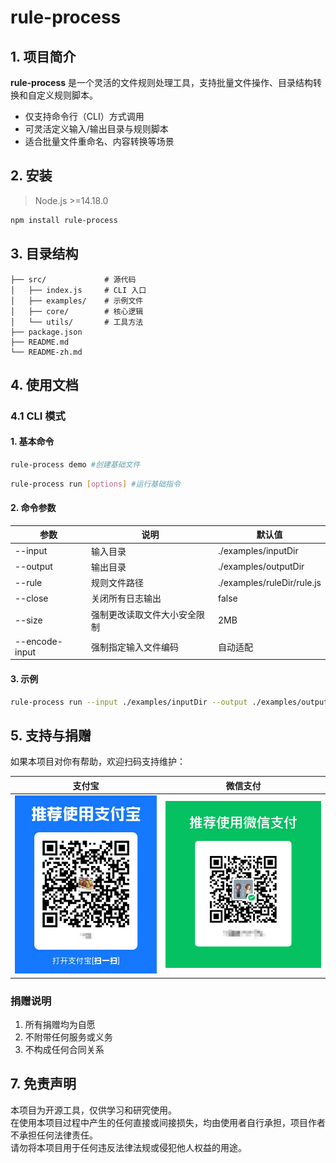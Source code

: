 # rule-process

## 1. 项目简介

**rule-process** 是一个灵活的文件规则处理工具，支持批量文件操作、目录结构转换和自定义规则脚本。  
- 仅支持命令行（CLI）方式调用
- 可灵活定义输入/输出目录与规则脚本
- 适合批量文件重命名、内容转换等场景

## 2. 安装
> Node.js >=14.18.0
> 
```bash
npm install rule-process
```

## 3. 目录结构

```
├── src/             # 源代码
│   ├── index.js     # CLI 入口
│   ├── examples/    # 示例文件
│   ├── core/        # 核心逻辑
│   └── utils/       # 工具方法
├── package.json
├── README.md
└── README-zh.md
```

## 4. 使用文档

### 4.1 CLI 模式

#### 1. 基本命令

```bash
rule-process demo #创建基础文件
```
```bash
rule-process run [options] #运行基础指令
```

#### 2. 命令参数

| 参数                  | 说明                | 默认值                        |
|----------------------|---------------------|----------------------------|
| --input              | 输入目录            | ./examples/inputDir        |
| --output             | 输出目录            | ./examples/outputDir       |
| --rule               | 规则文件路径        | ./examples/ruleDir/rule.js |
| --close               | 关闭所有日志输出       | false                      |
| --size               | 强制更改读取文件大小安全限制       | 2MB                        |
| --encode-input              | 强制指定输入文件编码            | 自动适配                       |

#### 3. 示例

```bash
rule-process run --input ./examples/inputDir --output ./examples/outputDir --rule ./examples/ruleDir/rule.js
```

## 5. 支持与捐赠

如果本项目对你有帮助，欢迎扫码支持维护：

| 支付宝                             | 微信支付                          |
|----------------------------------|-------------------------------------|
| ![alipay](assets/alipay-qr.jpg)  | ![wechat](assets/wechat-qr.jpg)     |

### 捐赠说明
1. 所有捐赠均为自愿
2. 不附带任何服务或义务
3. 不构成任何合同关系

## 7. 免责声明

本项目为开源工具，仅供学习和研究使用。  
在使用本项目过程中产生的任何直接或间接损失，均由使用者自行承担，项目作者不承担任何法律责任。  
请勿将本项目用于任何违反法律法规或侵犯他人权益的用途。



        